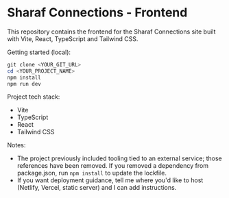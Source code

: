 # Sharaf Connections - Frontend

This repository contains the frontend for the Sharaf Connections site built with Vite, React, TypeScript and Tailwind CSS.

Getting started (local):

```powershell
git clone <YOUR_GIT_URL>
cd <YOUR_PROJECT_NAME>
npm install
npm run dev
```

Project tech stack:

- Vite
- TypeScript
- React
- Tailwind CSS

Notes:

- The project previously included tooling tied to an external service; those references have been removed. If you removed a dependency from package.json, run `npm install` to update the lockfile.
- If you want deployment guidance, tell me where you'd like to host (Netlify, Vercel, static server) and I can add instructions.
